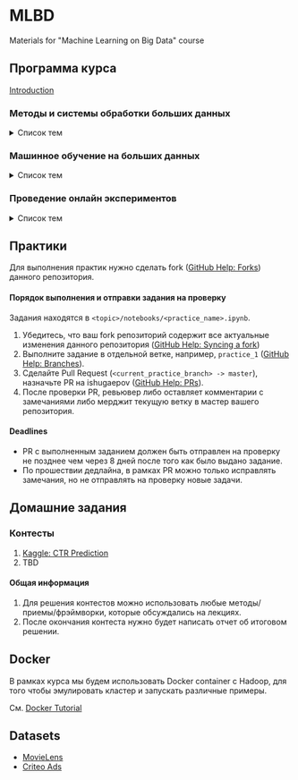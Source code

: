 # MLBD
Materials for "Machine Learning on Big Data" course

## Программа курса

[Introduction](/intro/slides)

### Методы и системы обработки больших данных
<details>
  <summary>Список тем</summary>

#### 1. [Hadoop and MapReduce](/hadoop_map_reduce)
>   <ins><i>Keywords:</i></ins> Google FS (master, chunkservers), Hadoop, HDFS (NameNode, DataNode), MapReduce (master, workers)
#### 2. [Apache Spark](/apache_spark)
>  <ins><i>Keywords:</i></ins> Pig, Hive, Spark (RDDs, transformations, actions, lineage graph, fault-tolerance, persist, driver, workers, stages, dependencies, tasks, partition)
#### 3. [Spark SQL](/spark_sql)
>  <ins><i>Keywords:</i></ins> Shark, DataFrames (DSL, cache, UDFs), Catalyst (tree, rule, catalyst in spark-sql)

</details>

### Машинное обучение на больших данных
<details>
  <summary>Список тем</summary>

#### 4. [Distributed ML Introduction](/distributed_ml_intro)
>  <ins><i>Keywords:</i></ins> Stochastic Gradient Descent, Data/Model Parallelism, General Purpose Distributed Computing(MapReduce, MR SGD, SparkNet, MLlib), Natively Distributed ML Systems (Parameter Server, DistBelief, TensorFlow, AllReduce, Horovod)
#### 5. [Categorical Features in Large Scale ML](/sgd_logreg_nn)
>  <ins><i>Keywords:</i></ins> One-hot encoding, Cross features, Factorization Machines (FM, FFM), Neural Networks (Deep Crossing, Deep & Cross, DeepFM)
#### 6. [Gradient Boosting Decision Tree](/gradient_boosting)
>  <ins><i>Keywords:</i></ins> Categorical features (Naive Bayes, Mean Target Encoding), PLANET, XGBoost, CatBoost, SHAP values
#### 7. [Hyperparameters Optimization](/hyperparameters_optimization)
>  <ins><i>Keywords:</i></ins> Grid Search, Random Search (low effective dimensionality), Bayesian Optimization (Gaussian Process, surrogate, acquisition), Predictive Termination, Hyperband (successive halving), Multi-task Bayesian Optimization
#### 8. Word2Vec, k-Nearest Neighbors
#### 9. Collaborative Filtering (ALS)
#### 10. Latent Dirichlet Allocation
#### 11. Dimensionality Reduction
#### 12. Online Learning
#### 13. Algorithms on Graphs

</details>

### Проведение онлайн экспериментов
<details>
  <summary>Список тем</summary>

#### 14. How to conduct AB Tests (Experiment Design, Execution, Analysis)
#### 15. Results Analysis ((Multiple) Hypothesis testing, Sensitivity, Power)
#### 16. Heterogeneous Treatment Effect

</details>

## Практики

Для выполнения практик нужно сделать fork ([GitHub Help: Forks](https://help.github.com/en/github/collaborating-with-issues-and-pull-requests/working-with-forks)) данного репозитория.

#### Порядок выполнения и отправки задания на проверку

Задания находятся в `<topic>/notebooks/<practice_name>.ipynb`.

1. Убедитесь, что ваш fork репозиторий содержит все актуальные изменения данного репозитория ([GitHub Help: Syncing a fork](https://help.github.com/en/github/collaborating-with-issues-and-pull-requests/syncing-a-fork))
2. Выполните задание в отдельной ветке, например, `practice_1` ([GitHub Help: Branches](https://git-scm.com/book/en/v2/Git-Branching-Basic-Branching-and-Merging)).
3. Сделайте Pull Request (`<current_practice_branch> -> master`), назначьте PR на ishugaepov ([GitHub Help: PRs](https://help.github.com/en/github/collaborating-with-issues-and-pull-requests/creating-a-pull-request)). 
4. После проверки PR, ревьювер либо оставляет комментарии с замечаниями либо мерджит текущую ветку в мастер вашего репозитория.

#### Deadlines

* PR с выполненным заданием должен быть отправлен на проверку не позднее чем через 8 дней после того как было выдано задание.
* По прошествии дедлайна, в рамках PR можно только исправлять замечания, но не отправлять на проверку новые задачи.

## Домашние задания

### Контесты

1. [Kaggle: CTR Prediction](https://www.kaggle.com/c/mlbd-20-ctr-prediction-1)
2. TBD

#### Общая информация

1. Для решения контестов можно использовать любые методы/приемы/фрэймворки, которые обсуждались на лекциях.
2. После окончания контеста нужно будет написать отчет об итоговом решении.


## Docker

В рамках курса мы будем использовать Docker container с Hadoop, для того чтобы эмулировать кластер и запускать различные примеры.

См. [Docker Tutorial](/docker/Docker-tutorial.md)

## Datasets

* [MovieLens](https://drive.google.com/file/d/1uNG51xzfUahzexIv-Ka1ylpvn8mVdFOQ/view?usp=sharing)
* [Criteo Ads](https://labs.criteo.com/2014/02/download-kaggle-display-advertising-challenge-dataset/)

